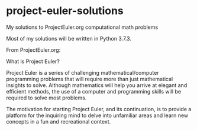 project-euler-solutions
=======================

My solutions to ProjectEuler.org computational math problems

Most of my solutions will be written in Python 3.7.3.

From ProjectEuler.org:

What is Project Euler?

Project Euler is a series of challenging mathematical/computer programming problems that will 
require more than just mathematical insights to solve. Although mathematics will help you arrive 
at elegant and efficient methods, the use of a computer and programming skills will be required to 
solve most problems.

The motivation for starting Project Euler, and its continuation, is to provide a platform for the 
inquiring mind to delve into unfamiliar areas and learn new concepts in a fun and recreational context.
